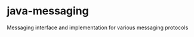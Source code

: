 java-messaging
==============

Messaging interface and implementation for various messaging protocols
